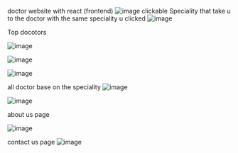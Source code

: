 doctor website with react  (frontend)
![image](https://github.com/user-attachments/assets/0549069d-d62d-47ff-b154-e90168b2ce1d)
clickable Speciality that take u to the doctor with the same speciality  u clicked
![image](https://github.com/user-attachments/assets/5a63f243-feb5-4445-a284-efb80ef39380)

Top docotors 

![image](https://github.com/user-attachments/assets/28c40304-e475-4027-a7e7-46e092700967)

![image](https://github.com/user-attachments/assets/65ac941b-8a09-47c8-9fd8-83096e7078dd)

![image](https://github.com/user-attachments/assets/dd44de10-6de3-4663-b2a7-97d030b851a4)

all doctor base on the speciality 
![image](https://github.com/user-attachments/assets/397f3669-7865-409f-a7c4-a0adfcbf55e2)

![image](https://github.com/user-attachments/assets/c097a9d9-aef2-45c6-b337-cb81392855f0)

about us page

![image](https://github.com/user-attachments/assets/0cce2306-a439-4aff-a8db-17260dceda47)

contact us page 
![image](https://github.com/user-attachments/assets/de9b63f0-3887-430a-8327-5df65c548f89)
